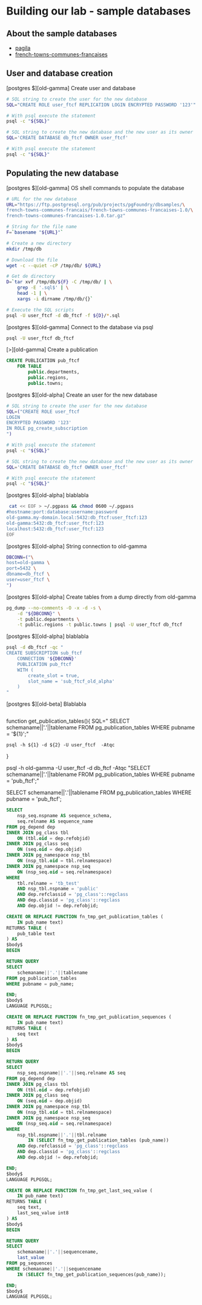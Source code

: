 # Building our lab - sample databases

## About the sample databases

- [pagila](https://ftp.postgresql.org/pub/projects/pgFoundry/dbsamples/pagila/pagila/pagila-0.10.1.zip)
- [french-towns-communes-francaises](https://ftp.postgresql.org/pub/projects/pgFoundry/dbsamples/french-towns-communes-francais/french-towns-communes-francaises-1.0/french-towns-communes-francaises-1.0.tar.gz)

## User and database creation

[postgres $][old-gamma] Create user and database
```bash
# SQL string to create the user for the new database
SQL="CREATE ROLE user_ftcf REPLICATION LOGIN ENCRYPTED PASSWORD '123'"

# With psql execute the statement
psql -c "${SQL}"

# SQL string to create the new database and the new user as its owner
SQL='CREATE DATABASE db_ftcf OWNER user_ftcf'

# With psql execute the statement
psql -c "${SQL}"
```

## Populating the new database

[postgres $][old-gamma] OS shell commands to populate the database
```bash
# URL for the new database
URL="https://ftp.postgresql.org/pub/projects/pgFoundry/dbsamples/\
french-towns-communes-francais/french-towns-communes-francaises-1.0/\
french-towns-communes-francaises-1.0.tar.gz"

# String for the file name
F=`basename "${URL}"`

# Create a new directory
mkdir /tmp/db

# Download the file
wget -c --quiet -cP /tmp/db/ ${URL}

# Get de directory
D=`tar xvf /tmp/db/${F} -C /tmp/db/ | \
    grep -E '.sql$' | \
    head -1 | \
    xargs -i dirname /tmp/db/{}`

# Execute the SQL scripts
psql -U user_ftcf -d db_ftcf -f ${D}/*.sql
```

[postgres $][old-gamma] Connect to the database via psql
```bash
psql -U user_ftcf db_ftcf
```



[>][old-gamma] Create a publication

```sql 
CREATE PUBLICATION pub_ftcf
    FOR TABLE
        public.departments,
        public.regions,
        public.towns;
```

[postgres $][old-alpha] Create an user for the new database  
```bash
# SQL string to create the user for the new database
SQL=("CREATE ROLE user_ftcf
LOGIN
ENCRYPTED PASSWORD '123'
IN ROLE pg_create_subscription
")

# With psql execute the statement
psql -c "${SQL}"

# SQL string to create the new database and the new user as its owner
SQL='CREATE DATABASE db_ftcf OWNER user_ftcf'

# With psql execute the statement
psql -c "${SQL}"
```

[postgres $][old-alpha] blablabla  
```bash
 cat << EOF > ~/.pgpass && chmod 0600 ~/.pgpass
#hostname:port:database:username:password
old-gamma.my-domain.local:5432:db_ftcf:user_ftcf:123
old-gamma:5432:db_ftcf:user_ftcf:123
localhost:5432:db_ftcf:user_ftcf:123
EOF
```

[postgres $][old-alpha] String connection to old-gamma 
```bash
DBCONN=("\
host=old-gamma \
port=5432 \
dbname=db_ftcf \
user=user_ftcf \
")
```


[postgres $][old-alpha] Create tables from a dump directly from old-gamma
```bash
pg_dump --no-comments -O -x -d -s \
    -d "${DBCONN}" \
    -t public.departments \
    -t public.regions -t public.towns | psql -U user_ftcf db_ftcf
```


[postgres $][old-alpha] blablabla  
```bash
psql -d db_ftcf -qc "
CREATE SUBSCRIPTION sub_ftcf
    CONNECTION '${DBCONN}'
    PUBLICATION pub_ftcf
    WITH (
        create_slot = true,
        slot_name = 'sub_ftcf_old_alpha'
    )
"
```

[postgres $][old-beta] Blablabla
```bash

```






function get_publication_tables(){
    SQL="
    SELECT
        schemaname||'.'||tablename
    FROM pg_publication_tables
    WHERE pubname = '${1}';"

    psql -h ${1} -d ${2} -U user_ftcf  -Atqc 
}







psql -h old-gamma -U user_ftcf -d db_ftcf -Atqc "SELECT schemaname||'.'||tablename FROM pg_publication_tables WHERE pubname = 'pub_ftcf';"


SELECT
    schemaname||'.'||tablename
FROM pg_publication_tables
WHERE pubname = 'pub_ftcf';



```sql
SELECT
    nsp_seq.nspname AS sequence_schema,
    seq.relname AS sequence_name
FROM pg_depend dep
INNER JOIN pg_class tbl
    ON (tbl.oid = dep.refobjid)
INNER JOIN pg_class seq
    ON (seq.oid = dep.objid)
INNER JOIN pg_namespace nsp_tbl
    ON (nsp_tbl.oid = tbl.relnamespace)
INNER JOIN pg_namespace nsp_seq
    ON (nsp_seq.oid = seq.relnamespace)
WHERE
    tbl.relname = 'tb_test'
    AND nsp_tbl.nspname = 'public'
    AND dep.refclassid = 'pg_class'::regclass
    AND dep.classid = 'pg_class'::regclass
    AND dep.objid != dep.refobjid;
```




```sql
CREATE OR REPLACE FUNCTION fn_tmp_get_publication_tables (
    IN pub_name text)
RETURNS TABLE (    
    pub_table text
) AS
$body$
BEGIN

RETURN QUERY
SELECT
    schemaname||'.'||tablename    
FROM pg_publication_tables
WHERE pubname = pub_name;

END;
$body$
LANGUAGE PLPGSQL;
```

```sql
CREATE OR REPLACE FUNCTION fn_tmp_get_publication_sequences (
    IN pub_name text)
RETURNS TABLE (    
    seq text
) AS
$body$
BEGIN

RETURN QUERY
SELECT
    nsp_seq.nspname||'.'||seq.relname AS seq
FROM pg_depend dep
INNER JOIN pg_class tbl
    ON (tbl.oid = dep.refobjid)
INNER JOIN pg_class seq
    ON (seq.oid = dep.objid)
INNER JOIN pg_namespace nsp_tbl
    ON (nsp_tbl.oid = tbl.relnamespace)
INNER JOIN pg_namespace nsp_seq
    ON (nsp_seq.oid = seq.relnamespace)
WHERE
    nsp_tbl.nspname||'.'||tbl.relname
        IN (SELECT fn_tmp_get_publication_tables (pub_name))
    AND dep.refclassid = 'pg_class'::regclass
    AND dep.classid = 'pg_class'::regclass
    AND dep.objid != dep.refobjid;

END;
$body$
LANGUAGE PLPGSQL;
```


```sql
CREATE OR REPLACE FUNCTION fn_tmp_get_last_seq_value (
    IN pub_name text)
RETURNS TABLE (    
    seq text,
    last_seq_value int8
) AS
$body$
BEGIN

RETURN QUERY
SELECT
    schemaname||'.'||sequencename,
    last_value
FROM pg_sequences
WHERE schemaname||'.'||sequencename
    IN (SELECT fn_tmp_get_publication_sequences(pub_name));

END;
$body$
LANGUAGE PLPGSQL;
```


